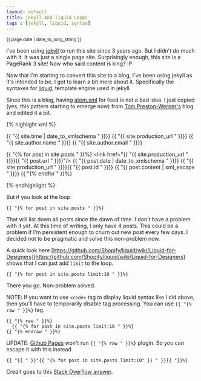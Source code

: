 ```yaml
---
layout: default
title: jekyll And liquid Loops
tags : [jekyll, liquid, syntax]
---
```

<p><small>{{ page.date | date_to_long_string }}</small></p>

I've been using [jekyll](https://github.com/mojombo/jekyll) to run this site since 3 years ago. But I didn't do much with it. It was just a single page site. Surprisingly enough, this site is a PageRank 3 site! Now who said content is king? :P

Now that I'm starting to convert this site to a blog, I've been using jekyll as it's intended to be. I got to learn a bit more about it. Specifically the syntaxes for [liquid](https://github.com/Shopify/liquid), template engine used in jekyll.

Since this is a blog, having [atom.xml](/atom.xml) for feed is not a bad idea. I just copied (yes, this pattern starting to emerge now) from [Tom Preston-Werner's](https://github.com/mojombo/mojombo.github.com/blob/master/atom.xml) blog and edited it a bit.

{% highlight xml %}
  <?xml version="1.0" encoding="utf-8"?>
  <feed xmlns="http://www.w3.org/2005/Atom">
  
   <title>{{ "{{ site.title " }}}} - {{ "{{ site.tagline " }}}}</title>
   <link href="{{ "{{ site.production_url " }}}}/atom.xml" rel="self"/>
   <link href="{{ "{{ site.production_url " }}}}"/>
   <updated>{{ "{{ site.time | date_to_xmlschema " }}}}</updated>
   <id>{{ "{{ site.production_url " }}}}</id>
   <author>
     <name>{{ "{{ site.author.name " }}}}</name>
     <email>{{ "{{ site.author.email " }}}}</email>
   </author>
  
   {{ "{% for post in site.posts " }}%}
   <entry>
     <title>{{ post.title }}</title>
     <link href="{{ "{{ site.production_url " }}}}{{ "{{ post.url " }}}}"/>
     <updated>{{ "{{ post.date | date_to_xmlschema " }}}}</updated>
     <id>{{ "{{ site.production_url " }}}}{{ "{{ post.id " }}}}</id>
     <content type="html">{{ "{{ post.content | xml_escape " }}}}</content>
   </entry>
   {{ "{% endfor " }}%}
  
  </feed>
{% endhighlight %}

But if you look at the loop

    {{ "{% for post in site.posts " }}%}

That will list down all posts since the dawn of time. I don't have a problem with it yet. At this time of writing, I only have 4 posts. This could be a problem if I'm persistent enough to churn out new post every few days. I decided not to be pragmatic and solve this non-problem now. 

A quick look here [https://github.com/Shopify/liquid/wiki/Liquid-for-Designers](https://github.com/Shopify/liquid/wiki/Liquid-for-Designers) shows that I can just add `limit` to the loop.
  
    {{ "{% for post in site.posts limit:10 " }}%}

There you go. Non-problem solved.

NOTE: If you want to use `<code>` tag to display liquid syntax like I did above, then you'll have to temporarily disable tag processing. You can use `{{ "{% raw " }}%}` tag.

    {{ "{% raw " }}%}
      {{ "{% for post in site.posts limit:10 " }}%}
    {{ "{% endraw " }}%}
    
UPDATE: [Github Pages](http://pages.github.com/) won't run `{{ "{% raw " }}%}`  plugin. So you can escape it with this instead 

    {{ "{{ " }}"{{ "{% for post in site.posts limit:10" }} " }}{{ "}}%}
    
Credit goes to this [Stack Overflow answer](http://stackoverflow.com/questions/10154690/github-pages-isnt-applying-my-template).